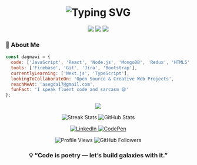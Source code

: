 <h1 align="center">
  <img src="https://readme-typing-svg.demolab.com/?font=Orbitron&size=30&pause=1000&color=1AF7DC&center=true&vCenter=true&width=650&lines=Hey+there+%F0%9F%91%8B%2C+I'm+Dagmawi;Web+Developer+%26+Tech+Craftsman;Always+learning.+Always+building." alt="Typing SVG" />
</h1>

<div align="center">
  <img src="https://img.shields.io/badge/Code-Artistic-informational?style=for-the-badge&logo=codereview&color=1af7dc">
  <img src="https://img.shields.io/badge/Coffee-Fueled-9B59B6?style=for-the-badge&logo=buymeacoffee&logoColor=white">
  <img src="https://img.shields.io/badge/Brain-Never%20Sleeps-F1C40F?style=for-the-badge&logo=thinkpad">
</div>

### 🧠 About Me

```javascript
const dagmawi = {
  code: ['JavaScript', 'React', 'Node.js', 'MongoDB', 'Redux', 'HTML5', 'CSS3', 'SASS'],
  tools: ['Firebase', 'Git', 'Jira', 'Bootstrap'],
  currentlyLearning: ['Next.js', 'TypeScript'],
  lookingToCollaborateOn: 'Open Source & Creative Web Projects',
  reachMeAt: 'asegda17@gmail.com',
  funFact: 'I speak fluent code and sarcasm 😄'
};
```
<div align="center">
  <img src="https://skillicons.dev/icons?i=html,css,sass,js,react,nodejs,mongodb,redux,firebase,bootstrap,git,jira&theme=light" />
</div>
<p align="center">
  <img src="https://github-readme-streak-stats.herokuapp.com?user=DMawi17&theme=tokyonight&hide_border=true" alt="Streak Stats"/>
  <img src="https://github-readme-stats.vercel.app/api?username=DMawi17&show_icons=true&theme=tokyonight&hide_border=true" alt="GitHub Stats"/>
</p>
<div align="center">
  <a href="https://www.linkedin.com/in/dmawi17/" target="_blank">
    <img src="https://img.shields.io/badge/LinkedIn-%230077B5.svg?style=for-the-badge&logo=linkedin&logoColor=white" alt="LinkedIn">
  </a>
  <a href="https://codepen.io/dmawi17/pens/public" target="_blank">
    <img src="https://img.shields.io/badge/CodePen-%23131417.svg?style=for-the-badge&logo=codepen&logoColor=white" alt="CodePen">
  </a>
</div>
<p align="center">
  <img src="https://komarev.com/ghpvc/?username=DMawi17&color=brightgreen" alt="Profile Views" />
  <img src="https://img.shields.io/github/followers/DMawi17?label=Followers&style=social" alt="GitHub Followers">
</p>
<h3 align="center">💡 “Code is poetry — let’s build galaxies with it.”</h3>

